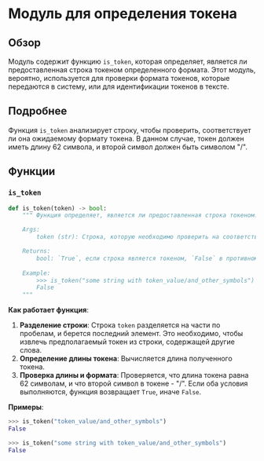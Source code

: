 # Модуль для определения токена

## Обзор

Модуль содержит функцию `is_token`, которая определяет, является ли предоставленная строка токеном определенного формата. Этот модуль, вероятно, используется для проверки формата токенов, которые передаются в систему, или для идентификации токенов в тексте.

## Подробнее

Функция `is_token` анализирует строку, чтобы проверить, соответствует ли она ожидаемому формату токена. В данном случае, токен должен иметь длину 62 символа, и второй символ должен быть символом "/".

## Функции

### `is_token`

```python
def is_token(token) -> bool:
    """ Функция определяет, является ли предоставленная строка токеном.

    Args:
        token (str): Строка, которую необходимо проверить на соответствие формату токена.

    Returns:
        bool: `True`, если строка является токеном, `False` в противном случае.
    
    Example:
        >>> is_token("some string with token_value/and_other_symbols")
        False
    """
```

**Как работает функция**:

1.  **Разделение строки**: Строка `token` разделяется на части по пробелам, и берется последний элемент. Это необходимо, чтобы извлечь предполагаемый токен из строки, содержащей другие слова.
2.  **Определение длины токена**: Вычисляется длина полученного токена.
3.  **Проверка длины и формата**: Проверяется, что длина токена равна 62 символам, и что второй символ в токене - "/". Если оба условия выполняются, функция возвращает `True`, иначе `False`.

**Примеры**:

```python
>>> is_token("token_value/and_other_symbols")
False

>>> is_token("some string with token_value/and_other_symbols")
False